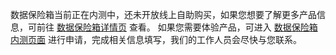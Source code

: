 数据保险箱当前正在内测中，还未开放线上自助购买，如果您想要了解更多产品信息，可前往 [数据保险箱详情页]() 查看。 如果您需要体验产品，可进入 [数据保险箱内测页面](https://cloud.tencent.com/apply/p/7gv947ozc4s) 进行申请，完成相关信息填写，我们的工作人员会尽快与您联系。